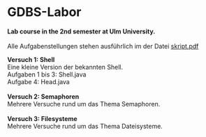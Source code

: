 # GDBS-Labor
**Lab course in the 2nd semester at Ulm University.**<br/>
<br/>
Alle Aufgabenstellungen stehen ausführlich im der Datei [skript.pdf](https://github.com/FotoMaexx/GdBS-Labor/blob/main/Skript.pdf)

**Versuch 1: Shell** <br/>
Eine kleine Version der bekannten Shell.<br/>
Aufgaben 1 bis 3: Shell.java<br/>
Aufgabe 4: Head.java<br/>
<br/>
**Versuch 2: Semaphoren** <br/>
Mehrere Versuche rund um das Thema Semaphoren.<br/>
<br/>
**Versuch 3: Filesysteme** <br/>
Mehrere Versuche rund um das Thema Dateisysteme.<br/>
<br/>
